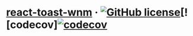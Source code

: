# [react-toast-wnm]() &middot; [![GitHub license](https://img.shields.io/badge/license-MIT-blue.svg)](https://github.com/carl32crc/react-toast-wnm/blob/master/LICENSE)[![codecov][![codecov](https://codecov.io/gh/carl32crc/react-toast-wnm/branch/master/graph/badge.svg?token=N6PYSXWNYL)](https://codecov.io/gh/carl32crc/react-toast-wnm)